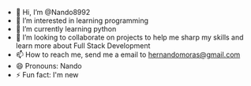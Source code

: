- 👋 Hi, I’m @Nando8992
- 👀 I’m interested in learning programming
- 🌱 I’m currently learning python
- 💞️ I’m looking to collaborate on projects to help me sharp my skills and learn more about Full Stack Development
- 📫 How to reach me, send me a email to hernandomoras@gmail.com
- 😄 Pronouns: Nando
- ⚡ Fun fact: I'm new

<!---
Nando8992/Nando8992 is a ✨ special ✨ repository because its `README.md` (this file) appears on your GitHub profile.
You can click the Preview link to take a look at your changes.
--->
